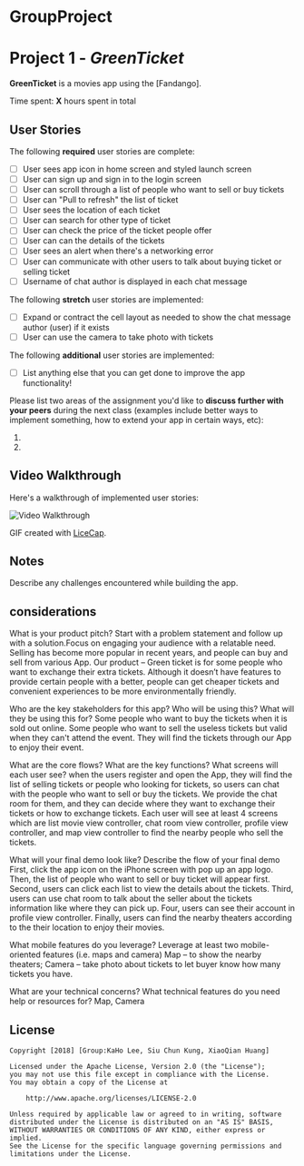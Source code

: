 # GroupProject
# Project 1 - *GreenTicket*

**GreenTicket** is a movies app using the [Fandango].

Time spent: **X** hours spent in total

## User Stories

The following **required** user stories are complete:

- [ ] User sees app icon in home screen and styled launch screen 
- [ ] User can sign up and sign in to the login screen 
- [ ] User can scroll through a list of people who want to sell or buy tickets
- [ ] User can "Pull to refresh" the list of ticket
- [ ] User sees the location of each ticket
- [ ] User can search for other type of ticket 
- [ ] User can check the price of the ticket people offer
- [ ] User can can the details of the tickets
- [ ] User sees an alert when there's a networking error 
- [ ] User can communicate with other users to talk about buying ticket or selling ticket
- [ ] Username of chat author is displayed in each chat message

The following **stretch** user stories are implemented:

- [ ] Expand or contract the cell layout as needed to show the chat message author (user) if it exists 
- [ ] User can use the camera to take photo with tickets

The following **additional** user stories are implemented:

- [ ] List anything else that you can get done to improve the app functionality!

Please list two areas of the assignment you'd like to **discuss further with your peers** during the next class (examples include better ways to implement something, how to extend your app in certain ways, etc):

1.
2.

## Video Walkthrough

Here's a walkthrough of implemented user stories:

<img src='https://i.imgur.com/ozf1Fpv.png?.gif' title='Video Walkthrough' width='' alt='Video Walkthrough' />

GIF created with [LiceCap](http://www.cockos.com/licecap/).

## Notes

Describe any challenges encountered while building the app.

## considerations

  What is your product pitch? Start with a problem statement and follow up with a solution.Focus on engaging your audience with a relatable need.
  Selling has become more popular in recent years, and people can buy and sell from various App. Our product – Green ticket is for some people who want to exchange their extra tickets. Although it doesn’t have features to provide certain people with a better, people can get cheaper tickets and convenient experiences to be more environmentally friendly. 

  Who are the key stakeholders for this app? Who will be using this? What will they be using this for?
  Some people who want to buy the tickets when it is sold out online. Some people who want to sell the useless tickets but valid when they can't attend the event. They will find the tickets through our App to enjoy their event. 

  What are the core flows? What are the key functions? What screens will each user see?
  when the users register and open the App, they will find the list of selling tickets or people who looking for tickets, so users can chat with the people who want to sell or buy the tickets. We provide the chat room for them, and they can decide where they want to exchange their tickets or how to exchange tickets. Each user will see at least 4 screens which are list movie view controller, chat room view controller, profile view controller, and map view controller to find the nearby people who sell the tickets. 

  What will your final demo look like? Describe the flow of your final demo
  First, click the app icon on the iPhone screen with pop up an app logo. Then, the list of people who want to sell or buy ticket will appear first. Second, users can click each list to view the details about the tickets. Third, users can use chat room to talk about the seller about the tickets information like where they can pick up. Four, users can see their account in profile view controller. Finally, users can find the nearby theaters according to the their location to enjoy their movies. 
  
  What mobile features do you leverage? Leverage at least two mobile-oriented features (i.e. maps and camera)
  Map – to show the nearby theaters; Camera – take photo about tickets to let buyer know how many tickets you have.

  What are your technical concerns? What technical features do you need help or resources for? 
  Map, Camera

## License

    Copyright [2018] [Group:KaHo Lee, Siu Chun Kung, XiaoQian Huang]

    Licensed under the Apache License, Version 2.0 (the "License");
    you may not use this file except in compliance with the License.
    You may obtain a copy of the License at

        http://www.apache.org/licenses/LICENSE-2.0

    Unless required by applicable law or agreed to in writing, software
    distributed under the License is distributed on an "AS IS" BASIS,
    WITHOUT WARRANTIES OR CONDITIONS OF ANY KIND, either express or implied.
    See the License for the specific language governing permissions and
    limitations under the License.
